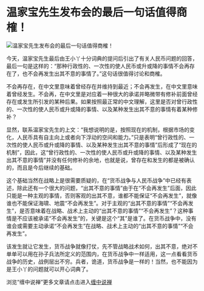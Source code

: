 温家宝先生发布会的最后一句话值得商榷！
====








![温家宝先生发布会的最后一句话值得商榷！](http://simg.sinajs.cn/blog7style/images/common/sg_trans.gif)














今天，温家宝先生最后由王小丫十分词典的提问后引出了有关人民币问题的回答，最后一句是这样的：“那种行政性的、一次性的使人民币或升或降的事情不会再存在了，也不会再发生出其不意的事情了。”这句话很值得讨论和商榷。







不会再存在，在中文里意味着曾经存在并维持到最近；不会再发生，在中文里意味着曾经发生。不会再，在中文里是对应着一种很大的承诺并略微带有修补前面曾经存在或发生所引发的某种后果。如果按照最正常的中文理解，这里是否对曾行政性的、一次性的使人民币或升或降的事情、以及某种发生出其不意的事情有着某种修补？







显然，联系温家宝先生的上文：“我想说明的是，按照现在的机制，根据市场的变化，人民币具有自主向上或者向下浮动的空间和能力。”只是表明“曾行政性的、一次性的使人民币或升或降的事情、以及某种发生出其不意的事情”后形成了“现在的机制”，因此，这“曾行政性的、一次性的使人民币或升或降的事情、以及某种发生出其不意的事情”并没有任何修补的余地，也就是说，曾存在和发生的都是被确认的，而且是今后继续的基础。







这个基础当然在战略上是很需要质疑的，在“货币战争与人民币战争”中已经有表述，除此还有一个很大的问题，“出其不意的事情”由于在“不会再发生”后面，因此只能是一种主观的事情，否则客观的出其不意，谁都不能保证“不会再发生”，就像谁也不能保证海啸、地震“不会再发生”。对于主观的“出其不意的事情”“不会再发生”，是否意味着在战略、战术上主动的“出其不意的事情”“不会再发生”？这种事情是不应该被承诺“不会再发生”的，关键是这个“其”是谁了。在货币战争中，没有谁会或需要主动承诺“不会再发生”在战略、战术上主动的“出其不意的事情”“不会再发生”。







该发生就让它发生，货币战争就像打仗，先不管战略战术如何，出其不意，绝对不单单可以用在孙子兵法所定义的范围内，在货币战争中一样适用，这一点看看货币战争的历史，战例层出不穷。兵者，诡道，货币战争是一样的！当然，也不能因为是王小丫的问题就可以开心词典了。













浏览“缠中说禅”更多文章请点击进入[缠中说禅](http://blog.sina.com.cn/m/chzhshch)












